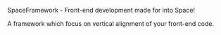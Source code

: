 SpaceFramework - Front-end development made for into Space!

A framework which focus on vertical alignment of your front-end code. 
